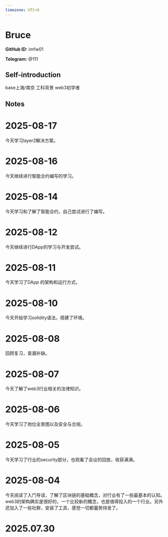 ```yaml
---
timezone: UTC+8
---
```


# Bruce

**GitHub ID:** imfw01

**Telegram:** @111

## Self-introduction

base上海/南京 工科背景 web3初学者

## Notes

<!-- Content_START -->
# 2025-08-17

今天学习layer2解决方案。

# 2025-08-16

今天继续进行智能合约编写的学习。

# 2025-08-14

今天学习和了解了智能合约，自己尝试进行了编写。

# 2025-08-12

今天继续进行DApp的学习与开发尝试。

# 2025-08-11

今天学习了DApp 的架构和运行方式。

# 2025-08-10

今天开始学习solidity语法，搭建了环境。

# 2025-08-08

回顾复习，查漏补缺。

# 2025-08-07

今天了解了web3行业相关的法律知识。

# 2025-08-06

今天学习了岗位全景图以及安全与合规。

# 2025-08-05

今天学习了行业的security部分，也观看了会议的回放，收获满满。

# 2025-08-04

今天阅读了入门导读，了解了区块链的基础概念，对行业有了一些最基本的认知。web3的架构确实是很好的，一个比较新的概念，也是值得投入的一个行业。另外还加入了一些社群，安装了工具，感觉一切都蓄势待发了。


# 2025.07.30


<!-- Content_END -->
